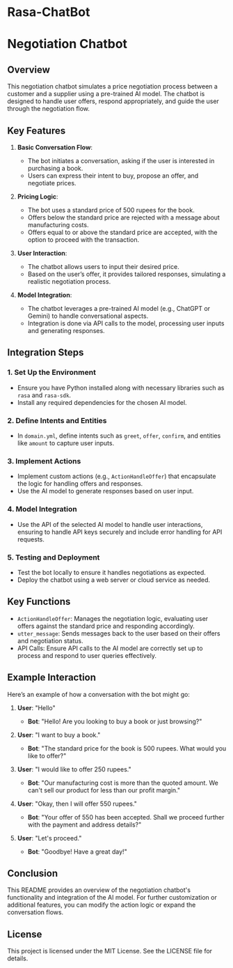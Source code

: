 # Rasa-ChatBot
# Negotiation Chatbot

## Overview
This negotiation chatbot simulates a price negotiation process between a customer and a supplier using a pre-trained AI model. The chatbot is designed to handle user offers, respond appropriately, and guide the user through the negotiation flow.

## Key Features
1. **Basic Conversation Flow**:
   - The bot initiates a conversation, asking if the user is interested in purchasing a book.
   - Users can express their intent to buy, propose an offer, and negotiate prices.

2. **Pricing Logic**:
   - The bot uses a standard price of 500 rupees for the book.
   - Offers below the standard price are rejected with a message about manufacturing costs.
   - Offers equal to or above the standard price are accepted, with the option to proceed with the transaction.

3. **User Interaction**:
   - The chatbot allows users to input their desired price.
   - Based on the user’s offer, it provides tailored responses, simulating a realistic negotiation process.

4. **Model Integration**:
   - The chatbot leverages a pre-trained AI model (e.g., ChatGPT or Gemini) to handle conversational aspects.
   - Integration is done via API calls to the model, processing user inputs and generating responses.

## Integration Steps

### 1. Set Up the Environment
- Ensure you have Python installed along with necessary libraries such as `rasa` and `rasa-sdk`.
- Install any required dependencies for the chosen AI model.

### 2. Define Intents and Entities
- In `domain.yml`, define intents such as `greet`, `offer`, `confirm`, and entities like `amount` to capture user inputs.

### 3. Implement Actions
- Implement custom actions (e.g., `ActionHandleOffer`) that encapsulate the logic for handling offers and responses.
- Use the AI model to generate responses based on user input.

### 4. Model Integration
- Use the API of the selected AI model to handle user interactions, ensuring to handle API keys securely and include error handling for API requests.

### 5. Testing and Deployment
- Test the bot locally to ensure it handles negotiations as expected.
- Deploy the chatbot using a web server or cloud service as needed.

## Key Functions
- `ActionHandleOffer`: Manages the negotiation logic, evaluating user offers against the standard price and responding accordingly.
- `utter_message`: Sends messages back to the user based on their offers and negotiation status.
- API Calls: Ensure API calls to the AI model are correctly set up to process and respond to user queries effectively.

## Example Interaction
Here’s an example of how a conversation with the bot might go:

1. **User**: "Hello"
   - **Bot**: "Hello! Are you looking to buy a book or just browsing?"
   
2. **User**: "I want to buy a book."
   - **Bot**: "The standard price for the book is 500 rupees. What would you like to offer?"

3. **User**: "I would like to offer 250 rupees."
   - **Bot**: "Our manufacturing cost is more than the quoted amount. We can't sell our product for less than our profit margin."

4. **User**: "Okay, then I will offer 550 rupees."
   - **Bot**: "Your offer of 550 has been accepted. Shall we proceed further with the payment and address details?"

5. **User**: "Let's proceed."
   - **Bot**: "Goodbye! Have a great day!"

## Conclusion
This README provides an overview of the negotiation chatbot's functionality and integration of the AI model. For further customization or additional features, you can modify the action logic or expand the conversation flows.

## License
This project is licensed under the MIT License. See the LICENSE file for details.

